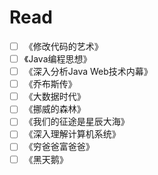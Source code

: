 # Read

-[ ] 《修改代码的艺术》
-[ ] 《Java编程思想》
-[ ] 《深入分析Java Web技术内幕》
-[ ] 《乔布斯传》
-[ ] 《大数据时代》
-[ ] 《挪威的森林》
-[ ] 《我们的征途是星辰大海》
-[ ] 《深入理解计算机系统》
-[ ] 《穷爸爸富爸爸》
-[ ] 《黑天鹅》